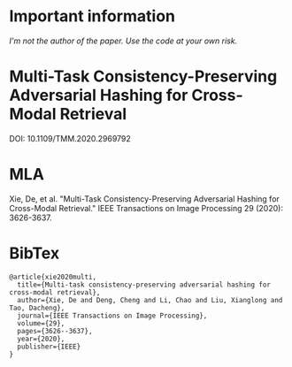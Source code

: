 # Important information

_I'm not the author of the paper. Use the code at your own risk._ 

# Multi-Task Consistency-Preserving Adversarial Hashing for Cross-Modal Retrieval

DOI: 10.1109/TMM.2020.2969792

# MLA

Xie, De, et al. "Multi-Task Consistency-Preserving Adversarial Hashing for Cross-Modal Retrieval." IEEE Transactions on Image Processing 29 (2020): 3626-3637.

# BibTex
```
@article{xie2020multi,
  title={Multi-task consistency-preserving adversarial hashing for cross-modal retrieval},
  author={Xie, De and Deng, Cheng and Li, Chao and Liu, Xianglong and Tao, Dacheng},
  journal={IEEE Transactions on Image Processing},
  volume={29},
  pages={3626--3637},
  year={2020},
  publisher={IEEE}
}
```